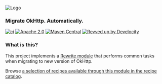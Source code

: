 ![Logo](https://github.com/openrewrite/rewrite/raw/main/doc/logo-oss.png)
### Migrate OkHttp. Automatically.

[![ci](https://github.com/openrewrite/rewrite-okhttp/actions/workflows/ci.yml/badge.svg)](https://github.com/openrewrite/rewrite-okhttp/actions/workflows/ci.yml)
[![Apache 2.0](https://img.shields.io/github/license/openrewrite/rewrite-okhttp.svg)](https://www.apache.org/licenses/LICENSE-2.0)
[![Maven Central](https://img.shields.io/maven-central/v/org.openrewrite.recipe/rewrite-okhttp.svg)](https://mvnrepository.com/artifact/org.openrewrite.recipe/rewrite-okhttp)
[![Revved up by Develocity](https://img.shields.io/badge/Revved%20up%20by-Develocity-06A0CE?logo=Gradle&labelColor=02303A)](https://ge.openrewrite.org/scans)

### What is this?

This project implements a [Rewrite module](https://github.com/openrewrite/rewrite) that performs common tasks when migrating to new version of OkHttp.  

Browse [a selection of recipes available through this module in the recipe catalog](https://docs.openrewrite.org/recipes/okhttp).
